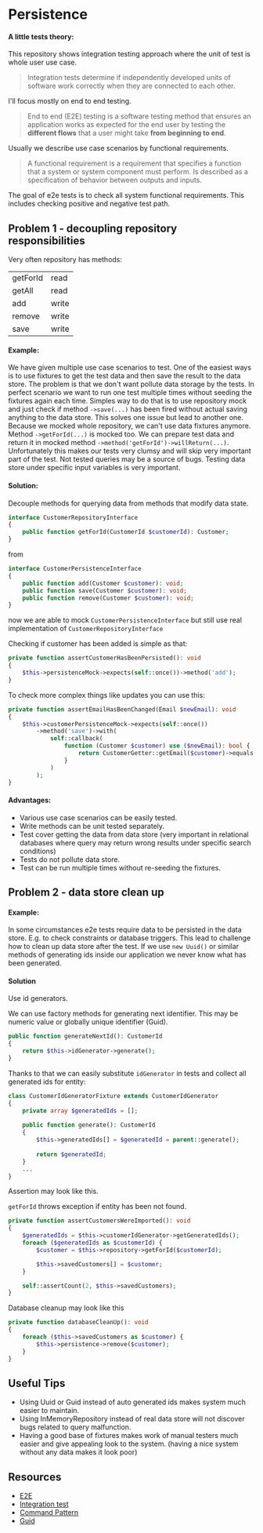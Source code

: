 # Persistence

#### A little tests theory:

This repository shows integration testing approach where the unit of test is whole user use case. 
> Integration tests determine if independently developed units of software work correctly when they are connected to each other.

I'll focus mostly on end to end testing.
> End to end (E2E) testing is a software testing method that ensures an application works as expected for the end user by
> testing the **different flows** that a user might take **from beginning to end**.

Usually we describe use case scenarios by functional requirements.
 
> A functional requirement is a requirement that specifies a function that a system or system component must perform.
> Is described as a specification of behavior between outputs and inputs.

The goal of e2e tests is to check all system functional requirements. 
This includes checking positive and negative test path.

## Problem 1 - decoupling repository responsibilities 

Very often repository has methods:

|           |       |
| --------- | ----- |
| getForId  | read  |
| getAll    | read  |
| add       | write |
| remove    | write |
| save      | write |

#### Example:

We have given multiple use case scenarios to test.
One of the easiest ways is to use fixtures to get the test data and then save the result to the data store.
The problem is that we don't want pollute data storage by the tests.
In perfect scenario we want to run one test multiple times without seeding the fixtures again each time.
Simples way to do that is to use repository mock and just check if method `->save(...)` has been fired without
actual saving anything to the data store. This solves one issue but lead to another one.
Because we mocked whole repository, we can't use data fixtures anymore. Method `->getForId(...)` is mocked too.
We can prepare test data and return it in mocked method `->method('getForId')->willReturn(...)`. 
Unfortunately this makes our tests very clumsy and will skip very important part of the test. 
Not tested queries may be a source of bugs. 
Testing data store under specific input variables is very important.

#### Solution:

Decouple methods for querying data from methods that modify data state.
```php
interface CustomerRepositoryInterface
{
    public function getForId(CustomerId $customerId): Customer;
}
```
from
```php
interface CustomerPersistenceInterface
{
    public function add(Customer $customer): void;
    public function save(Customer $customer): void;
    public function remove(Customer $customer): void;
}
```
now we are able to mock `CustomerPersistenceInterface` 
but still use real implementation of `CustomerRepositoryInterface`

Checking if customer has been added is simple as that:
```php
private function assertCustomerHasBeenPersisted(): void
{
    $this->persistenceMock->expects(self::once())->method('add');
}
``` 
To check more complex things like updates you can use this:
```php
private function assertEmailHasBeenChanged(Email $newEmail): void
{
    $this->customerPersistenceMock->expects(self::once())
        ->method('save')->with(
            self::callback(
                function (Customer $customer) use ($newEmail): bool {
                    return CustomerGetter::getEmail($customer)->equals($newEmail);
                }
            )
        );
}
```

#### Advantages:
- Various use case scenarios can be easily tested.
- Write methods can be unit tested separately.
- Test cover getting the data from data store (very important in relational databases where query may return wrong
results under specific search conditions)
- Tests do not pollute data store.
- Test can be run multiple times without re-seeding the fixtures.

## Problem 2 - data store clean up

#### Example:

In some circumstances e2e tests require data to be persisted in the data store. 
E.g. to check constraints or database triggers.
This lead to challenge how to clean up data store after the test.
If we use `new Uuid()` or similar methods of generating ids inside our application we never know what
has been generated.  

#### Solution
Use id generators.

We can use factory methods for generating next identifier.
This may be numeric value or globally unique identifier (Guid).
```php
public function generateNextId(): CustomerId
{
    return $this->idGenerator->generate();
}
```
Thanks to that we can easily substitute `idGenerator` in tests and collect all generated ids for entity:
```php
class CustomerIdGeneratorFixture extends CustomerIdGenerator
{
    private array $generatedIds = [];
    
    public function generate(): CustomerId
    {
        $this->generatedIds[] = $generatedId = parent::generate();
    
        return $generatedId;
    }
    ...
}
```
Assertion may look like this.

`getForId` throws exception if entity has been not found.
```php
private function assertCustomersWereImported(): void
{
    $generatedIds = $this->customerIdGenerator->getGeneratedIds();
    foreach ($generatedIds as $customerId) {
        $customer = $this->repository->getForId($customerId);

        $this->savedCustomers[] = $customer;
    }

    self::assertCount(2, $this->savedCustomers);
}
```
Database cleanup may look like this
```php
private function databaseCleanUp(): void
{
    foreach ($this->savedCustomers as $customer) {
        $this->persistence->remove($customer);
    }
}
```

## Useful Tips
- Using Uuid or Guid instead of auto generated ids makes system much easier to maintain.
- Using InMemoryRepository instead of real data store will not discover bugs related to query malfunction. 
- Having a good base of fixtures makes work of manual testers much easier and give appealing look to the system.
(having a nice system without any data makes it look poor)

## Resources
- [E2E](https://www.browserstack.com/guide/end-to-end-testing)
- [Integration test](https://martinfowler.com/bliki/IntegrationTest.html)
- [Command Pattern](https://wiki.c2.com/?CommandPattern)
- [Guid](https://proxy.c2.com/cgi/wiki?GloballyUniqueIdentifier)

